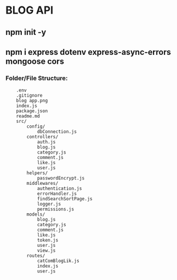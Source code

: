 # BLOG API

<!-- ILk once package.json olusturmak icin asagidaki kodu terminalden yaziyoruz. -->

## npm init -y

<!-- daha sonra asagidaki kullanacagimiz toollari package.jsona ekliyoruz -->

## npm i express dotenv express-async-errors mongoose cors

### Folder/File Structure:

```
    .env
    .gitignore
    blog app.png
    index.js
    package.json
    readme.md
    src/
        config/
            dbConnection.js
        controllers/
            auth.js
            blog.js
            category.js
            comment.js
            like.js
            user.js
        helpers/
            passwordEncrypt.js
        middlewares/
            authentication.js
            errorHandler.js
            findSearchSortPage.js
            logger.js
            permissions.js
        models/
            blog.js
            category.js
            comment.js
            like.js
            token.js
            user.js
            view.js
        routes/
            catComBlogLik.js
            index.js
            user.js




```
